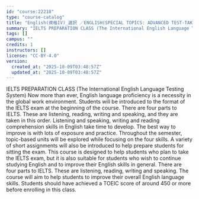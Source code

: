 ```yaml
---
id: "course:22218"
type: "course-catalog"
title: "English(資格IV)_選択 ／ENGLISH(SPECIAL TOPICS: ADVANCED TEST-TAKING STRATEGIES)"
summary: "IELTS PREPARATION CLASS (The International English Language Testing System) Now more than ever, English language profici…"
tags: []
campus: ""
credits: 1
instructors: []
license: "CC-BY-4.0"
version:
  created_at: "2025-10-09T03:48:57Z"
  updated_at: "2025-10-09T03:48:57Z"
---
```

IELTS PREPARATION CLASS (The International English Language Testing System) Now more than ever, English language proficiency is a necessity in the global work environment. Students will be introduced to the format of the IELTS exam at the beginning of the course. There are four parts to IELTS. These are listening, reading, writing and speaking, and they are taken in this order. Listening and speaking, writing and reading comprehension skills in English take time to develop. The best way to improve is with lots of exposure and practice. Throughout the semester, topic-based units will be explored while focusing on the four skills. A variety of short assignments will also be introduced to help prepare students for sitting the exam. This course is designed to help students who plan to take the IELTS exam, but it is also suitable for students who wish to continue studying English and to improve their English skills in general. There are four parts to IELTS. These are listening, reading, writing and speaking. The course will aim to help students to improve their overall English language skills. Students should have achieved a TOEIC score of around 450 or more before enrolling in this class.
